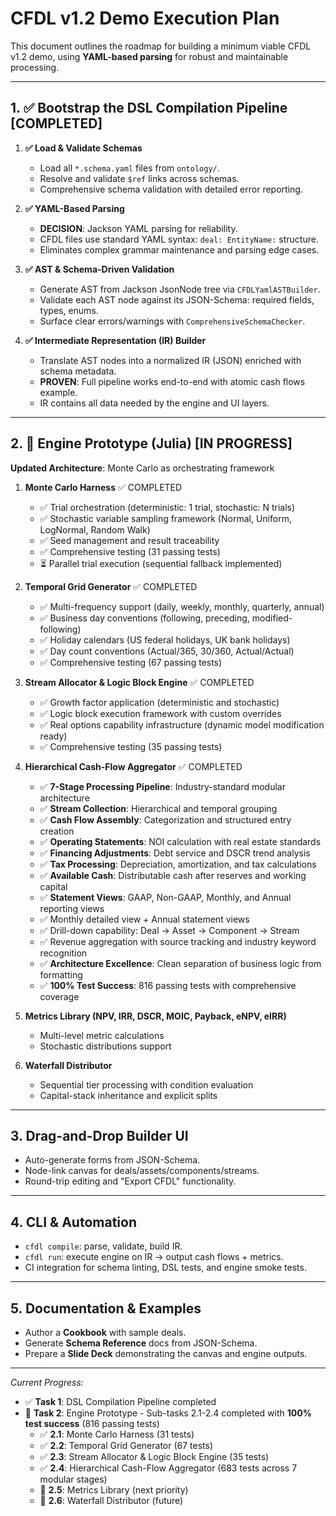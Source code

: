 # CFDL v1.2 Demo Execution Plan

This document outlines the roadmap for building a minimum viable CFDL v1.2 demo, using **YAML-based parsing** for robust and maintainable processing.

---

## 1. ✅ Bootstrap the DSL Compilation Pipeline [COMPLETED]

1. **✅ Load & Validate Schemas**  
   - Load all `*.schema.yaml` files from `ontology/`.  
   - Resolve and validate `$ref` links across schemas.  
   - Comprehensive schema validation with detailed error reporting.

2. **✅ YAML-Based Parsing**  
   - **DECISION**: Jackson YAML parsing for reliability.
   - CFDL files use standard YAML syntax: `deal: EntityName:` structure.
   - Eliminates complex grammar maintenance and parsing edge cases.

3. **✅ AST & Schema-Driven Validation**  
   - Generate AST from Jackson JsonNode tree via `CFDLYamlASTBuilder`.  
   - Validate each AST node against its JSON-Schema: required fields, types, enums.  
   - Surface clear errors/warnings with `ComprehensiveSchemaChecker`.

4. **✅ Intermediate Representation (IR) Builder**  
   - Translate AST nodes into a normalized IR (JSON) enriched with schema metadata.  
   - **PROVEN**: Full pipeline works end-to-end with atomic cash flows example.
   - IR contains all data needed by the engine and UI layers.

---

## 2. 🔄 Engine Prototype (Julia) [IN PROGRESS]

**Updated Architecture**: Monte Carlo as orchestrating framework

1. **Monte Carlo Harness** ✅ COMPLETED  
   - ✅ Trial orchestration (deterministic: 1 trial, stochastic: N trials)
   - ✅ Stochastic variable sampling framework (Normal, Uniform, LogNormal, Random Walk)
   - ✅ Seed management and result traceability
   - ✅ Comprehensive testing (31 passing tests)
   - ⏳ Parallel trial execution (sequential fallback implemented)

2. **Temporal Grid Generator** ✅ COMPLETED  
   - ✅ Multi-frequency support (daily, weekly, monthly, quarterly, annual)
   - ✅ Business day conventions (following, preceding, modified-following)
   - ✅ Holiday calendars (US federal holidays, UK bank holidays)
   - ✅ Day count conventions (Actual/365, 30/360, Actual/Actual)
   - ✅ Comprehensive testing (67 passing tests)

3. **Stream Allocator & Logic Block Engine** ✅ COMPLETED  
   - ✅ Growth factor application (deterministic and stochastic)
   - ✅ Logic block execution framework with custom overrides
   - ✅ Real options capability infrastructure (dynamic model modification ready)
   - ✅ Comprehensive testing (35 passing tests)

4. **Hierarchical Cash-Flow Aggregator** ✅ COMPLETED  
   - ✅ **7-Stage Processing Pipeline**: Industry-standard modular architecture
   - ✅ **Stream Collection**: Hierarchical and temporal grouping
   - ✅ **Cash Flow Assembly**: Categorization and structured entry creation
   - ✅ **Operating Statements**: NOI calculation with real estate standards
   - ✅ **Financing Adjustments**: Debt service and DSCR trend analysis
   - ✅ **Tax Processing**: Depreciation, amortization, and tax calculations
   - ✅ **Available Cash**: Distributable cash after reserves and working capital
   - ✅ **Statement Views**: GAAP, Non-GAAP, Monthly, and Annual reporting views
   - ✅ Monthly detailed view + Annual statement views
   - ✅ Drill-down capability: Deal → Asset → Component → Stream
   - ✅ Revenue aggregation with source tracking and industry keyword recognition
   - ✅ **Architecture Excellence**: Clean separation of business logic from formatting
   - ✅ **100% Test Success**: 816 passing tests with comprehensive coverage

5. **Metrics Library (NPV, IRR, DSCR, MOIC, Payback, eNPV, eIRR)**  
   - Multi-level metric calculations
   - Stochastic distributions support

6. **Waterfall Distributor**  
   - Sequential tier processing with condition evaluation
   - Capital-stack inheritance and explicit splits

---

## 3. Drag-and-Drop Builder UI

- Auto-generate forms from JSON-Schema.  
- Node-link canvas for deals/assets/components/streams.  
- Round-trip editing and "Export CFDL" functionality.

---

## 4. CLI & Automation

- `cfdl compile`: parse, validate, build IR.  
- `cfdl run`: execute engine on IR → output cash flows + metrics.  
- CI integration for schema linting, DSL tests, and engine smoke tests.

---

## 5. Documentation & Examples

- Author a **Cookbook** with sample deals.  
- Generate **Schema Reference** docs from JSON-Schema.  
- Prepare a **Slide Deck** demonstrating the canvas and engine outputs.

---

*Current Progress:*  
- ✅ **Task 1**: DSL Compilation Pipeline completed
- 🔄 **Task 2**: Engine Prototype - Sub-tasks 2.1-2.4 completed with **100% test success** (816 passing tests)
  - ✅ **2.1**: Monte Carlo Harness (31 tests)
  - ✅ **2.2**: Temporal Grid Generator (67 tests) 
  - ✅ **2.3**: Stream Allocator & Logic Block Engine (35 tests)
  - ✅ **2.4**: Hierarchical Cash-Flow Aggregator (683 tests across 7 modular stages)
  - 🔄 **2.5**: Metrics Library (next priority)
  - 🔄 **2.6**: Waterfall Distributor (future)